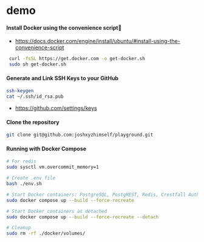 # demo


#### Install Docker using the convenience script🔗

- https://docs.docker.com/engine/install/ubuntu/#install-using-the-convenience-script

```sh
 curl -fsSL https://get.docker.com -o get-docker.sh
 sudo sh get-docker.sh
 ```

#### Generate and Link SSH Keys to your GitHub

```sh
ssh-keygen
cat ~/.ssh/id_rsa.pub
```

- https://github.com/settings/keys

#### Clone the repository

```sh
git clone git@github.com:joshxyzhimself/playground.git
```

#### Running with Docker Compose

```sh
# For redis
sudo sysctl vm.overcommit_memory=1

# Create .env file
bash ./env.sh

# Start Docker containers: PostgreSQL, PostgREST, Redis, Crestfall Authentication API
sudo docker compose up --build --force-recreate

# Start Docker containers as detached
sudo docker compose up --build --force-recreate --detach

# Cleanup
sudo rm -rf ./docker/volumes/
```